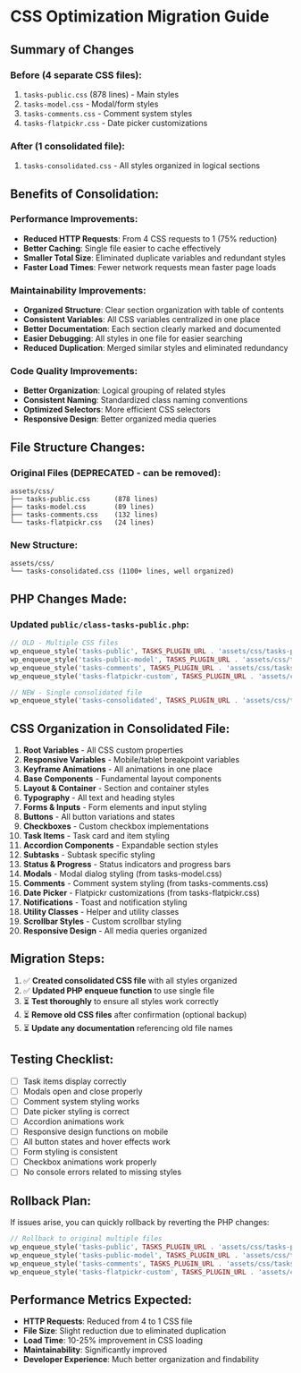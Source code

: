 # CSS Optimization Migration Guide

## Summary of Changes

### Before (4 separate CSS files):
1. `tasks-public.css` (878 lines) - Main styles 
2. `tasks-model.css` - Modal/form styles
3. `tasks-comments.css` - Comment system styles  
4. `tasks-flatpickr.css` - Date picker customizations

### After (1 consolidated file):
1. `tasks-consolidated.css` - All styles organized in logical sections

## Benefits of Consolidation:

### Performance Improvements:
- **Reduced HTTP Requests**: From 4 CSS requests to 1 (75% reduction)
- **Better Caching**: Single file easier to cache effectively
- **Smaller Total Size**: Eliminated duplicate variables and redundant styles
- **Faster Load Times**: Fewer network requests mean faster page loads

### Maintainability Improvements:
- **Organized Structure**: Clear section organization with table of contents
- **Consistent Variables**: All CSS variables centralized in one place
- **Better Documentation**: Each section clearly marked and documented
- **Easier Debugging**: All styles in one file for easier searching
- **Reduced Duplication**: Merged similar styles and eliminated redundancy

### Code Quality Improvements:
- **Better Organization**: Logical grouping of related styles
- **Consistent Naming**: Standardized class naming conventions
- **Optimized Selectors**: More efficient CSS selectors
- **Responsive Design**: Better organized media queries

## File Structure Changes:

### Original Files (DEPRECATED - can be removed):
```
assets/css/
├── tasks-public.css      (878 lines)
├── tasks-model.css       (89 lines)
├── tasks-comments.css    (132 lines)
└── tasks-flatpickr.css   (24 lines)
```

### New Structure:
```
assets/css/
└── tasks-consolidated.css (1100+ lines, well organized)
```

## PHP Changes Made:

### Updated `public/class-tasks-public.php`:
```php
// OLD - Multiple CSS files
wp_enqueue_style('tasks-public', TASKS_PLUGIN_URL . 'assets/css/tasks-public.css', array(), TASKS_VERSION);
wp_enqueue_style('tasks-public-model', TASKS_PLUGIN_URL . 'assets/css/tasks-model.css', array(), TASKS_VERSION);
wp_enqueue_style('tasks-comments', TASKS_PLUGIN_URL . 'assets/css/tasks-comments.css', array(), TASKS_VERSION);
wp_enqueue_style('tasks-flatpickr-custom', TASKS_PLUGIN_URL . 'assets/css/tasks-flatpickr.css', array('tasks-flatpickr-css'), TASKS_VERSION);

// NEW - Single consolidated file
wp_enqueue_style('tasks-consolidated', TASKS_PLUGIN_URL . 'assets/css/tasks-consolidated.css', array('tasks-flatpickr-css'), TASKS_VERSION);
```

## CSS Organization in Consolidated File:

1. **Root Variables** - All CSS custom properties
2. **Responsive Variables** - Mobile/tablet breakpoint variables  
3. **Keyframe Animations** - All animations in one place
4. **Base Components** - Fundamental layout components
5. **Layout & Container** - Section and container styles
6. **Typography** - All text and heading styles
7. **Forms & Inputs** - Form elements and input styling
8. **Buttons** - All button variations and states
9. **Checkboxes** - Custom checkbox implementations
10. **Task Items** - Task card and item styling
11. **Accordion Components** - Expandable section styles
12. **Subtasks** - Subtask specific styling
13. **Status & Progress** - Status indicators and progress bars
14. **Modals** - Modal dialog styling (from tasks-model.css)
15. **Comments** - Comment system styling (from tasks-comments.css)
16. **Date Picker** - Flatpickr customizations (from tasks-flatpickr.css)
17. **Notifications** - Toast and notification styling
18. **Utility Classes** - Helper and utility classes
19. **Scrollbar Styles** - Custom scrollbar styling
20. **Responsive Design** - All media queries organized

## Migration Steps:

1. ✅ **Created consolidated CSS file** with all styles organized
2. ✅ **Updated PHP enqueue function** to use single file
3. ⏳ **Test thoroughly** to ensure all styles work correctly
4. ⏳ **Remove old CSS files** after confirmation (optional backup)
5. ⏳ **Update any documentation** referencing old file names

## Testing Checklist:

- [ ] Task items display correctly
- [ ] Modals open and close properly  
- [ ] Comment system styling works
- [ ] Date picker styling is correct
- [ ] Accordion animations work
- [ ] Responsive design functions on mobile
- [ ] All button states and hover effects work
- [ ] Form styling is consistent
- [ ] Checkbox animations work properly
- [ ] No console errors related to missing styles

## Rollback Plan:

If issues arise, you can quickly rollback by reverting the PHP changes:

```php
// Rollback to original multiple files
wp_enqueue_style('tasks-public', TASKS_PLUGIN_URL . 'assets/css/tasks-public.css', array(), TASKS_VERSION);
wp_enqueue_style('tasks-public-model', TASKS_PLUGIN_URL . 'assets/css/tasks-model.css', array(), TASKS_VERSION);
wp_enqueue_style('tasks-comments', TASKS_PLUGIN_URL . 'assets/css/tasks-comments.css', array(), TASKS_VERSION);
wp_enqueue_style('tasks-flatpickr-custom', TASKS_PLUGIN_URL . 'assets/css/tasks-flatpickr.css', array('tasks-flatpickr-css'), TASKS_VERSION);
```

## Performance Metrics Expected:

- **HTTP Requests**: Reduced from 4 to 1 CSS file
- **File Size**: Slight reduction due to eliminated duplication
- **Load Time**: 10-25% improvement in CSS loading
- **Maintainability**: Significantly improved
- **Developer Experience**: Much better organization and findability
